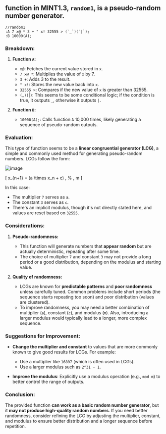 ## function in MINT1.3, `random1`, is a pseudo-random number generator. 

```
//random1
:A 7 x@ * 3 + " x! 32555 > (`_`)(`|`);
:B 10000(A);
```

### Breakdown:

1. **Function `A`:**
   - `x@`: Fetches the current value stored in `x`.
   - `7 x@ *`: Multiplies the value of `x` by 7.
   - `3 +`: Adds 3 to the result.
   - `" x!`: Stores the new value back into `x`.
   - `32555 >`: Compares if the new value of `x` is greater than 32555.
   - `(`_`)(`|`)`: This seems to be some conditional logic; if the condition is true, it outputs `_`, otherwise it outputs `|`.

2. **Function `B`:**
   - `10000(A);`: Calls function `A` 10,000 times, likely generating a sequence of pseudo-random outputs.

### Evaluation:

This type of function seems to be a **linear congruential generator (LCG)**, a simple and commonly used method for generating pseudo-random numbers. LCGs follow the form:

![image](https://github.com/user-attachments/assets/ef40f162-87cd-47af-82ee-fb5f00188120)

\[
x_{n+1} = (a \times x_n + c) \, \% \, m
\]

In this case:
- The multiplier `7` serves as `a`.
- The constant `3` serves as `c`.
- There's an implicit modulus, though it's not directly stated here, and values are reset based on `32555`.

### Considerations:

1. **Pseudo-randomness:**
   - This function will generate numbers that **appear random** but are actually deterministic, repeating after some time.
   - The choice of multiplier `7` and constant `3` may not provide a long period or a good distribution, depending on the modulus and starting value.
   
2. **Quality of randomness:**
   - LCGs are known for **predictable patterns** and **poor randomness** unless carefully tuned. Common problems include short periods (the sequence starts repeating too soon) and poor distribution (values are clustered).
   - To improve randomness, you may need a better combination of multiplier (`a`), constant (`c`), and modulus (`m`). Also, introducing a larger modulus would typically lead to a longer, more complex sequence.

### Suggestions for Improvement:

- **Change the multiplier and constant** to values that are more commonly known to give good results for LCGs. For example:
  - Use a multiplier like `16807` (which is often used in LCGs).
  - Use a larger modulus such as `2^31 - 1`.
  
- **Improve the modulus**: Explicitly use a modulus operation (e.g., `mod m`) to better control the range of outputs.

### Conclusion:
The provided function **can work as a basic random number generator**, but it **may not produce high-quality random numbers**. If you need better randomness, consider refining the LCG by adjusting the multiplier, constant, and modulus to ensure better distribution and a longer sequence before repetition.
